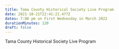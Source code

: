 ```yaml
---
title: Tama County Historical Society Live Program
date: 2021-10-21T22:41:21.477Z
dates: 7:00 pm on First Wednesday in March 2022
durationMinutes: 120
draft: false
---
```

Tama County Historical Society Live Program
